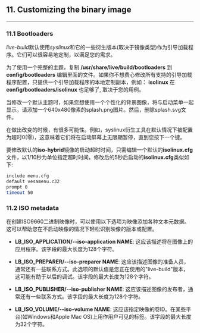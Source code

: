 
## 11. Customizing the binary image
--------

### 11.1 Bootloaders

*live-build*默认使用*syslinux*和它的一些衍生版本(取决于镜像类型)作为引导加载程序。它们可以很容易地定制，以满足您的需求。

为了使用一个完整的主题，复制 **/usr/share/live/build/bootloaders** 到 **config/bootloaders** 编辑里面的文件。如果你不想费心修改所有支持的引导加载程序配置，只提供一个引导加载程序的本地定制副本，例如： **isolinux** 在 **config/bootloaders/isolinux** 也足够了, 取决于您的用例。

当修改一个默认主题时，如果您想使用一个个性化的背景图像，将与启动菜单一起显示，请添加一个640x480像素的splash.png图片。然后，删除splash.svg文件。

在做出改变的时候，有很多可能性。例如，syslinux衍生工具在默认情况下被配置为超时0(零)，这意味着它们将在启动屏幕上无限期暂停，直到您按下一个键。

要修改默认的**iso-hybrid**镜像的启动超时时间，只需编辑一个默认的**isolinux.cfg**文件，以1/10秒为单位指定超时时间。修改后的5秒后启动的**isolinux.cfg**类似如下:

```bash
include menu.cfg
default vesamenu.c32
prompt 0
timeout 50
```

### 11.2 ISO metadata

在创建ISO9660二进制映像时，可以使用以下选项为映像添加各种文本元数据。这可以帮助您在不启动映像的情况下轻松识别映像的版本或配置。

- **LB_ISO_APPLICATION/--iso-application NAME**: 这应该描述将在图像上的应用程序。该字段的最大长度为128个字符。

- **LB_ISO_PREPARER/--iso-preparer NAME**: 这应该描述图像的准备人员，通常还有一些联系方式。此选项的默认值是您正在使用的"live-build"版本，这可能有助于以后的调试。该字段的最大长度为128个字符。

- **LB_ISO_PUBLISHER/--iso-publisher NAME**: 这应该描述图像的发布者，通常还有一些联系方式。该字段的最大长度为128个字符。

- **LB_ISO_VOLUME/--iso-volume NAME**: 这应该指定映像的卷ID。在某些平台(如Windows和Apple Mac OS)上用作用户可见的标签。该字段的最大长度为32个字符。
